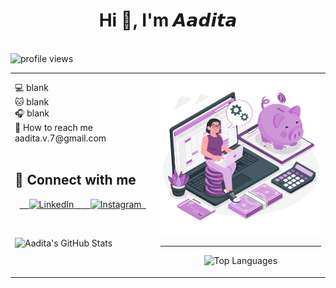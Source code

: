 <h1 align="center">Hi 👋, I'm 𝘼𝙖𝙙𝙞𝙩𝙖</h1>
<br>
<img src="https://komarev.com/ghpvc/?username=23f2000181&color=C8A2C8&style=for-the-badge&label=Profile+Views" alt="profile views"/>
<br>
<table>
<tr>
<td>
💻 blank  
<br>
🐱 blank 
<br>
🎧 blank  
<br>
📩 How to reach me aadita.v.7@gmail.com
<br>
<br>

## 🌸 Connect with me

<p align="left">
  <a href="www.linkedin.com/in/aadita-nag-a49bb1278" target="_blank">
    <img src="https://skillicons.dev/icons?i=linkedin" alt="LinkedIn" />
   </a>

<a href="https://www.instagram.com/muglerdolls/" target="_blank">
    <img src="https://skillicons.dev/icons?i=instagram" alt="Instagram" />
  </a>
</p>
<br>

![Aadita's GitHub Stats](https://github-readme-stats.vercel.app/api?username=23f2000181&show_icons=true&theme=tokyonight)

<br>
</td>
<td>

<img src="Manage money.gif" alt="managing money" width="400"/>
<br>
<hr>
<center>

![Top Languages](https://github-readme-stats.vercel.app/api/top-langs/?username=23f2000181&show_icons=true&theme=tokyonight)

</center>
</td>
</tr>
</table>
